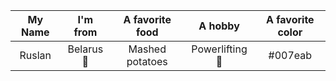 | My Name        | I'm from                   | A favorite food         | A hobby                 | A favorite color        |
| :------------: | :------------------------: | :---------------------: | :---------------------: | :---------------------: |
| Ruslan         | Belarus :european_castle:  | Mashed potatoes         | Powerlifting :muscle:   | #007eab                 |
